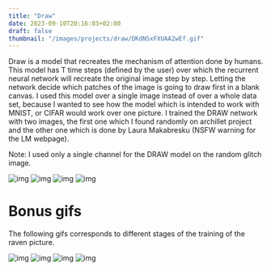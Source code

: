 ```yaml
---
title: "Draw"
date: 2023-09-10T20:16:03+02:00
draft: false
thumbnail: "/images/projects/draw/DKdNSxFXUAA2wEf.gif"
---
```


Draw is a model that recreates the mechanism of attention done by humans. This model has T time steps (defined by the user) over which the recurrent neural network will recreate the original image step by step. Letting the network decide which patches of the image is going to draw first in a blank canvas. I used this model over a single image instead of over a whole data set, because I wanted to see how the model which is intended to work with MNIST, or CIFAR would work over one picture. I trained the DRAW network with two images, the first one which I found randomly on archillet project and the other one which is done by Laura Makabresku (NSFW warning for the LM webpage).

Note: I used only a single channel for the DRAW model on the random glitch image.

![img](/images/projects/draw/glitch.jpg "Original glitch artwork image with digital distortion effects and abstract patterns")
![img](/images/projects/draw/raven.jpg "Original black and white photograph of a raven by Laura Makabresku")
![img](/images/projects/draw/DKdNSxFXUAA2wEf.gif "DRAW model animation showing step-by-step reconstruction of the glitch image with attention mechanism")
![img](/images/projects/draw/smallraven_1096000.gif "DRAW model final training stage animation showing complete reconstruction of the raven image")

# Bonus gifs

The following gifs corresponds to different stages of the training of the raven picture.

![img](/images/projects/draw/asdasd.gif "Early stage DRAW model training animation showing initial attempts at reconstructing the raven image")
![img](/images/projects/draw/smallraven_554000.gif "Mid-stage DRAW model training animation at 554,000 iterations showing improved raven reconstruction")
![img](/images/projects/draw/smallraven_600000.gif "Advanced stage DRAW model training animation at 600,000 iterations showing refined raven reconstruction")
![img](/images/projects/draw/smallraven_1096000.gif "Final stage DRAW model training animation at 1,096,000 iterations showing complete raven reconstruction")

